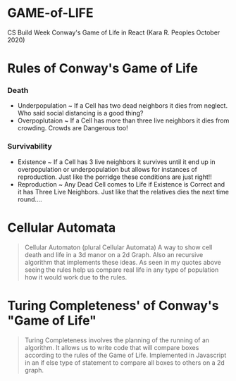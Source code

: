 # GAME-of-LIFE
CS Build Week Conway's Game of Life in React
(Kara R. Peoples October 2020)

# Rules of Conway's Game of Life

### Death
* Underpopulation ~ If a Cell has two dead neighbors it dies from neglect. Who said social distancing is a good thing?
* Overpoplutaion ~ If a Cell has more than three live neighbors it dies from crowding. Crowds are Dangerous too!

### Survivability

* Existence ~ If a Cell has 3 live neighbors it survives until it end up in overpopulation or underpopulation but allows for instances of reproduction. Just like the porridge these conditions are just right!!
* Reproduction ~ Any Dead Cell comes to Life if Existence is Correct and it has Three Live Neighbors. Just like that the relatives dies the next time round....


# Cellular Automata

> Cellular Automaton (plural Cellular Automata) A way to show cell death and life in a 3d manor on a 2d Graph. Also an recursive algorithm that implements these ideas. As seen in my quotes above seeing the rules help us compare real life in any type of population how it would work due to the rules.


# Turing Completeness' of Conway's "Game of Life"

> Turing Completeness involves the planning of the running of an algorithm. It allows us to write code that will compare boxes according to the rules of the Game of Life. Implemented in Javascript in an if else type of statement to compare all boxes to others on a 2d graph.